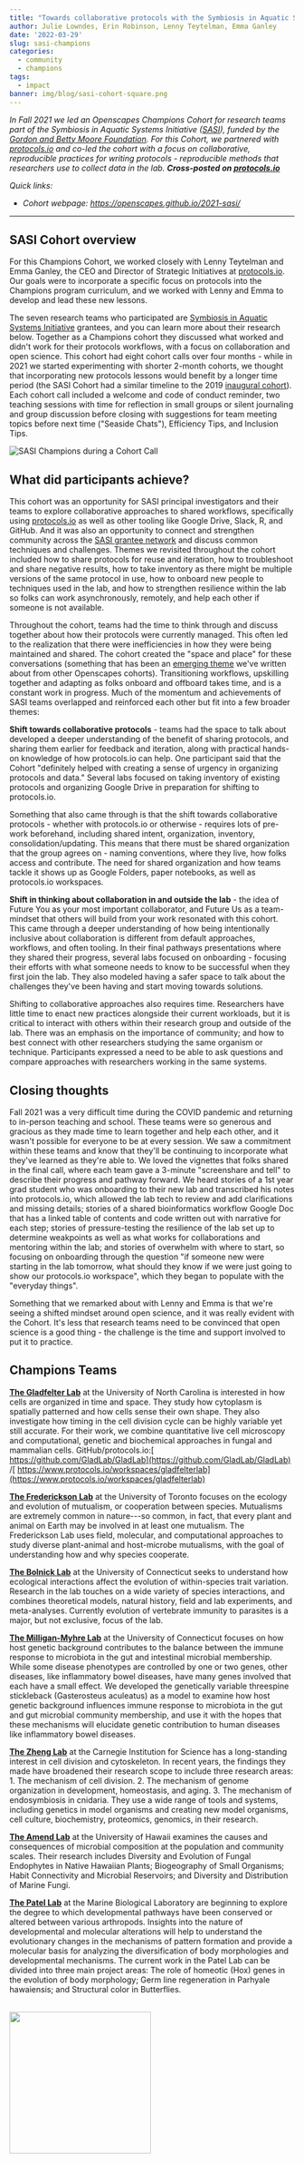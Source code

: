 ```yaml
---
title: "Towards collaborative protocols with the Symbiosis in Aquatic Systems Initiative"
author: Julie Lowndes, Erin Robinson, Lenny Teytelman, Emma Ganley
date: '2022-03-29'
slug: sasi-champions
categories:
  - community
  - champions
tags:
  - impact
banner: img/blog/sasi-cohort-square.png
---
```


*In Fall 2021 we led an Openscapes Champions Cohort for research teams part of the Symbiosis in Aquatic Systems Initiative ([SASI](https://www.moore.org/initiative-strategy-detail?initiativeId=symbiosis-in-aquatic-systems-initiative)), funded by the[ Gordon and Betty Moore Foundation](https://www.moore.org/). For this Cohort, we partnered with[ protocols.io](https://protocols.io) and co-led the cohort with a focus on collaborative, reproducible practices for writing protocols - reproducible methods that researchers use to collect data in the lab.* ***Cross-posted on [protocols.io](https://www.protocols.io/workspaces/protocolsio-news/news/towards-collaborative-protocols-with-the-symbiosis1)***

*Quick links:*

-   *Cohort webpage: https://openscapes.github.io/2021-sasi/*

------------------------------------------------------------------------

## **SASI Cohort overview**

For this Champions Cohort, we worked closely with Lenny Teytelman and Emma Ganley, the CEO and Director of Strategic Initiatives at [protocols.io](https://protocols.io). Our goals were to incorporate a specific focus on protocols into the Champions program curriculum, and we worked with Lenny and Emma to develop and lead these new lessons.

The seven research teams who participated are [Symbiosis in Aquatic Systems Initiative](https://www.moore.org/initiative-strategy-detail?initiativeId=symbiosis-in-aquatic-systems-initiative) grantees, and you can learn more about their research below. Together as a Champions cohort they discussed what worked and didn't work for their protocols workflows, with a focus on collaboration and open science. This cohort had eight cohort calls over four months - while in 2021 we started experimenting with shorter 2-month cohorts, we thought that incorporating new protocols lessons would benefit by a longer time period (the SASI Cohort had a similar timeline to the 2019 [inaugural cohort](https://openscapes.github.io/events/posts/2019-01-21-inaugural/)). Each cohort call included a welcome and code of conduct reminder, two teaching sessions with time for reflection in small groups or silent journaling and group discussion before closing with suggestions for team meeting topics before next time ("Seaside Chats"), Efficiency Tips, and Inclusion Tips.  

![SASI Champions during a Cohort Call](/img/blog/sasi-cohort.png)

  

## **What did participants achieve?**

This cohort was an opportunity for SASI principal investigators and their teams to explore collaborative approaches to shared workflows, specifically using [protocols.io](https://protocols.io) as well as other tooling like Google Drive, Slack, R, and GitHub. And it was also an opportunity to connect and strengthen community across the [SASI grantee network](https://www.moore.org/initiative-strategy-detail?initiativeId=symbiosis-in-aquatic-systems-initiative) and discuss common techniques and challenges. Themes we revisited throughout the cohort included how to share protocols for reuse and iteration, how to troubleshoot and share negative results, how to take inventory as there might be multiple versions of the same protocol in use, how to onboard new people to techniques used in the lab, and how to strengthen resilience within the lab so folks can work asynchronously, remotely, and help each other if someone is not available.

Throughout the cohort, teams had the time to think through and discuss together about how their protocols were currently managed. This often led to the realization that there were inefficiencies in how they were being maintained and shared. The cohort created the "space and place" for these conversations (something that has been an [emerging theme](https://www.openscapes.org/blog/2022/02/17/esip-winter-2022/) we've written about from other Openscapes cohorts). Transitioning workflows, upskilling together and adapting as folks onboard and offboard takes time, and is a constant work in progress. Much of the momentum and achievements of SASI teams overlapped and reinforced each other but fit into a few broader themes:

**Shift towards collaborative protocols** - teams had the space to talk about developed a deeper understanding of the benefit of sharing protocols, and sharing them earlier for feedback and iteration, along with practical hands-on knowledge of how protocols.io can help. One participant said that the Cohort "definitely helped with creating a sense of urgency in organizing protocols and data." Several labs focused on taking inventory of existing protocols and organizing Google Drive in preparation for shifting to protocols.io.

Something that also came through is that the shift towards collaborative protocols - whether with protocols.io or otherwise - requires lots of pre-work beforehand, including shared intent, organization, inventory, consolidation/updating. This means that there must be shared organization that the group agrees on - naming conventions, where they live, how folks access and contribute. The need for shared organization and how teams tackle it shows up as Google Folders, paper notebooks, as well as protocols.io workspaces.

**Shift in thinking about collaboration in and outside the lab** - the idea of Future You as your most important collaborator, and Future Us as a team-mindset that others will build from your work resonated with this cohort. This came through a deeper understanding of how being intentionally inclusive about collaboration is different from default approaches, workflows, and often tooling. In their final pathways presentations where they shared their progress, several labs focused on onboarding - focusing their efforts with what someone needs to know to be successful when they first join the lab. They also modeled having a safer space to talk about the challenges they've been having and start moving towards solutions.

Shifting to collaborative approaches also requires time. Researchers have little time to enact new practices alongside their current workloads, but it is critical to interact with others within their research group and outside of the lab. There was an emphasis on the importance of community; and how to best connect with other researchers studying the same organism or technique. Participants expressed a need to be able to ask questions and compare approaches with researchers working in the same systems.

## **Closing thoughts**

Fall 2021 was a very difficult time during the COVID pandemic and returning to in-person teaching and school. These teams were so generous and gracious as they made time to learn together and help each other, and it wasn't possible for everyone to be at every session. We saw a commitment within these teams and know that they'll be continuing to incorporate what they've learned as they're able to. We loved the vignettes that folks shared in the final call, where each team gave a 3-minute "screenshare and tell" to describe their progress and pathway forward. We heard stories of a 1st year grad student who was onboarding to their new lab and transcribed his notes into protocols.io, which allowed the lab tech to review and add clarifications and missing details; stories of a shared bioinformatics workflow Google Doc that has a linked table of contents and code written out with narrative for each step; stories of pressure-testing the resilience of the lab set up to determine weakpoints as well as what works for collaborations and mentoring within the lab; and stories of overwhelm with where to start, so focusing on onboarding through the question "if someone new were starting in the lab tomorrow, what should they know if we were just going to show our protocols.io workspace", which they began to populate with the "everyday things".

Something that we remarked about with Lenny and Emma is that we're seeing a shifted mindset around open science, and it was really evident with the Cohort. It's less that research teams need to be convinced that open science is a good thing - the challenge is the time and support involved to put it to practice.

## **Champions Teams**

[**The Gladfelter Lab**](https://gladfelterlab.web.unc.edu/) at the University of North Carolina is interested in how cells are organized in time and space. They study how cytoplasm is spatially patterned and how cells sense their own shape. They also investigate how timing in the cell division cycle can be highly variable yet still accurate. For their work, we combine quantitative live cell microscopy and computational, genetic and biochemical approaches in fungal and mammalian cells. GitHub/protocols.io:[ https://github.com/GladLab/GladLab](https://github.com/GladLab/GladLab) /[ https://www.protocols.io/workspaces/gladfelterlab](https://www.protocols.io/workspaces/gladfelterlab)

[**The Frederickson Lab**](http://mutualism.ca/) at the University of Toronto focuses on the ecology and evolution of mutualism, or cooperation between species. Mutualisms are extremely common in nature---so common, in fact, that every plant and animal on Earth may be involved in at least one mutualism. The Frederickson Lab uses field, molecular, and computational approaches to study diverse plant-animal and host-microbe mutualisms, with the goal of understanding how and why species cooperate.

[**The Bolnick Lab**](https://bolnicklab.wordpress.com/) at the University of Connecticut seeks to understand how ecological interactions affect the evolution of within-species trait variation. Research in the lab touches on a wide variety of species interactions, and combines theoretical models, natural history, field and lab experiments, and meta-analyses. Currently evolution of vertebrate immunity to parasites is a major, but not exclusive, focus of the lab.

[**The Milligan-Myhre Lab**](https://drkatlab.wordpress.com/about/) at the University of Connecticut focuses on how host genetic background contributes to the balance between the immune response to microbiota in the gut and intestinal microbial membership. While some disease phenotypes are controlled by one or two genes, other diseases, like inflammatory bowel diseases, have many genes involved that each have a small effect. We developed the genetically variable threespine stickleback (Gasterosteus aculeatus) as a model to examine how host genetic background influences immune response to microbiota in the gut and gut microbial community membership, and use it with the hopes that these mechanisms will elucidate genetic contribution to human diseases like inflammatory bowel diseases.

[**The Zheng Lab**](https://emb.carnegiescience.edu/science/faculty/yixian-zheng) at the Carnegie Institution for Science has a long-standing interest in cell division and cytoskeleton. In recent years, the findings they made have broadened their research scope to include three research areas: 1. The mechanism of cell division. 2. The mechanism of genome organization in development, homeostasis, and aging. 3. The mechanism of endosymbiosis in cnidaria. They use a wide range of tools and systems, including genetics in model organisms and creating new model organisms, cell culture, biochemistry, proteomics, genomics, in their research.

[**The Amend Lab**](https://openscapes.github.io/2021-sasi/) at the University of Hawaii examines the causes and consequences of microbial composition at the population and community scales. Their research includes Diversity and Evolution of Fungal Endophytes in Native Hawaiian Plants; Biogeography of Small Organisms; Habit Connectivity and Microbial Reservoirs; and Diversity and Distribution of Marine Fungi.

[**The Patel Lab**](http://www.patellab.net/) at the Marine Biological Laboratory are beginning to explore the degree to which developmental pathways have been conserved or altered between various arthropods. Insights into the nature of developmental and molecular alterations will help to understand the evolutionary changes in the mechanisms of pattern formation and provide a molecular basis for analyzing the diversification of body morphologies and developmental mechanisms. The current work in the Patel Lab can be divided into three main project areas: The role of homeotic (Hox) genes in the evolution of body morphology; Germ line regeneration in Parhyale hawaiensis; and Structural color in Butterflies.

<br> <img src="/img/blog/sasi-cohort-square.png" width="250px">

<br>
